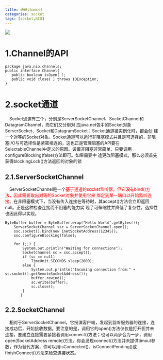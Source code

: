 ```yaml
---
title: 通道channel
categories: socket   
tags: [socket,NIO]
---
```




![](http://ols7leonh.bkt.clouddn.com//assert/img/java/socket/selector_channel.png)


# 1.Channel的API
```
package java.nio.channels;
public interface Channel{
   public boolean isOpen( );
   public void close( ) throws IOException;
}

```


# 2.socket通道
&emsp;Socket通道有三个，分别是ServerSocketChannel、SocketChannel和DatagramChannel，而它们又分别对 应java.net包中的Socket对象ServerSocket、Socket和DatagramSocket；Socket通道被实例化时，都会创 建一个对等的Socket对象。Socket通道可以运行非阻塞模式并且是可选择的，非阻塞I/O与可选择性是紧密相连的，这也正是管理阻塞的API要在 SelectableChannel中定义的原因。设置非阻塞非常简单，只要调用configureBlocking(false)方法即可。如果需要中 途更改阻塞模式，那么必须首先获得blockingLock()方法返回的对象的锁

## 2.1.ServerSocketChannel
&emsp;ServerSocketChannel是一个<font color=red>基于通道的socket监听器。但它没有bind()方法，因此需要取出对等的Socket对象并使用它来 绑定到某一端口以开始监听连接</font>。在非阻塞模式下，当没有传入连接在等待时，其accept()方法会立即返回null。正是这种检查连接而不阻塞的能力实 现了可伸缩性并降低了复杂性，选择性也因此得以实现。

```
ByteBuffer buffer = ByteBuffer.wrap("Hello World".getBytes());
    ServerSocketChannel ssc = ServerSocketChannel.open();
    ssc.socket().bind(new InetSocketAddress(12345));
    ssc.configureBlocking(false);
 
    for (;;) {
        System.out.println("Waiting for connections");
        SocketChannel sc = ssc.accept();
        if (sc == null)
            TimeUnit.SECONDS.sleep(2000);
        else {
            System.out.println("Incoming connection from:" + sc.socket().getRemoteSocketAddress());
            buffer.rewind();
            sc.write(buffer);
            sc.close();
        }
       }
```


## 2.2.SocketChannel

&emsp;相对于ServerSocketChannel，它扮演客户端，发起到监听服务器的连接，连接成功后，开始接收数据。要注意的是，调用它的open()方法仅仅是打开但并未连接，要建立连接需要紧接着调用connect()方法；也可以两步合为一步，调用open(SocketAddress remote)方法。你会发现connect()方法并未提供timout参数，作为替代方案，你可以用isConnected()、isConnectPending()或finishConnect()方法来检查连接状态。 


 



